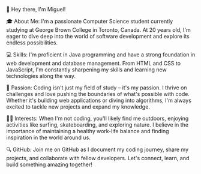 
👋 Hey there, I'm Miguel!

🎓 About Me: I'm a passionate Computer Science student currently studying at George Brown College in Toronto, Canada. At 20 years old, I'm eager to dive deep into the world of software development and explore its endless possibilities.

💻 Skills: I'm proficient in Java programming and have a strong foundation in web development and database management. From HTML and CSS to JavaScript, I'm constantly sharpening my skills and learning new technologies along the way.

🌟 Passion: Coding isn't just my field of study – it's my passion. I thrive on challenges and love pushing the boundaries of what's possible with code. Whether it's building web applications or diving into algorithms, I'm always excited to tackle new projects and expand my knowledge.

🏄‍♂️ Interests: When I'm not coding, you'll likely find me outdoors, enjoying activities like surfing, skateboarding, and exploring nature. I believe in the importance of maintaining a healthy work-life balance and finding inspiration in the world around us.

🔍 GitHub: Join me on GitHub as I document my coding journey, share my projects, and collaborate with fellow developers. Let's connect, learn, and build something amazing together!
